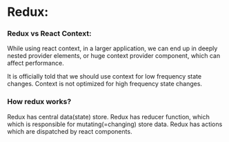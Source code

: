 # Redux:

### Redux vs React Context:

While using react context, in a larger application, we can end up in deeply nested provider elements, or huge context provider component, which can affect performance.

It is officially told that we should use context for low frequency state changes.
Context is not optimized for high frequency state changes.

### How redux works?

Redux has central data(state) store.
Redux has reducer function, which which is responsible for mutating(=changing) store data.
Redux has actions which are dispatched by react components.
